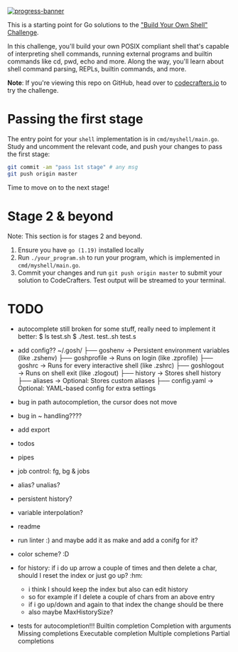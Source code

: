 [![progress-banner](https://backend.codecrafters.io/progress/shell/6165853b-9273-400c-ae13-04c0b8d1fc81)](https://app.codecrafters.io/users/codecrafters-bot?r=2qF)

This is a starting point for Go solutions to the
["Build Your Own Shell" Challenge](https://app.codecrafters.io/courses/shell/overview).

In this challenge, you'll build your own POSIX compliant shell that's capable of
interpreting shell commands, running external programs and builtin commands like
cd, pwd, echo and more. Along the way, you'll learn about shell command parsing,
REPLs, builtin commands, and more.

**Note**: If you're viewing this repo on GitHub, head over to
[codecrafters.io](https://codecrafters.io) to try the challenge.

# Passing the first stage

The entry point for your `shell` implementation is in `cmd/myshell/main.go`.
Study and uncomment the relevant code, and push your changes to pass the first
stage:

```sh
git commit -am "pass 1st stage" # any msg
git push origin master
```

Time to move on to the next stage!

# Stage 2 & beyond

Note: This section is for stages 2 and beyond.

1. Ensure you have `go (1.19)` installed locally
1. Run `./your_program.sh` to run your program, which is implemented in
   `cmd/myshell/main.go`.
1. Commit your changes and run `git push origin master` to submit your solution
   to CodeCrafters. Test output will be streamed to your terminal.


# TODO

- autocomplete still broken for some stuff, really need to implement it better:
   $ ls
   test.sh
   $ ./test.<TAB>
   test..sh  test.s






- add config??
~/.gosh/
├── goshenv       → Persistent environment variables (like .zshenv)
├── goshprofile   → Runs on login (like .zprofile)
├── goshrc        → Runs for every interactive shell (like .zshrc)
├── goshlogout    → Runs on shell exit (like .zlogout)
├── history       → Stores shell history
├── aliases       → Optional: Stores custom aliases
├── config.yaml   → Optional: YAML-based config for extra settings




- bug in path autocompletion, the cursor does not move
- bug in ~ handling????

- add export
- todos
- pipes
- job control: fg, bg & jobs
- alias? unalias?
- persistent history?
- variable interpolation? 
- readme
- run linter :) and maybe add it as make and add a conifg for it?
- color scheme? :D

- for history: if i do up arrow a couple of times and then delete a char, should I reset the index or just go up? :hm:
   - i think I should keep the index but also can edit history
   - so for example if I delete a couple of chars from an above entry 
   - if i go up/down and again to that index the change should be there 
   - also maybe MaxHistorySize?


- tests for autocompletion!!!
   Builtin completion
   Completion with arguments
   Missing completions
   Executable completion
   Multiple completions
   Partial completions


